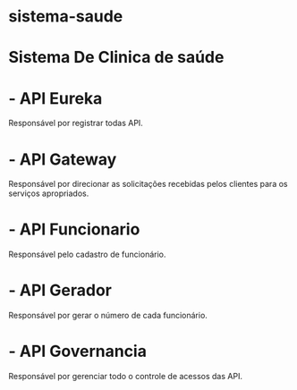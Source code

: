 # sistema-saude
# Sistema De Clinica de saúde

# - API Eureka 
 Responsável por registrar todas API.
# - API Gateway
Responsável por direcionar as solicitações recebidas pelos clientes para os serviços apropriados.
# - API Funcionario
Responsável pelo cadastro de funcionário.
# - API Gerador
Responsável por gerar o número de cada funcionário.
# - API Governancia
Responsável por gerenciar todo o controle de acessos das API.
